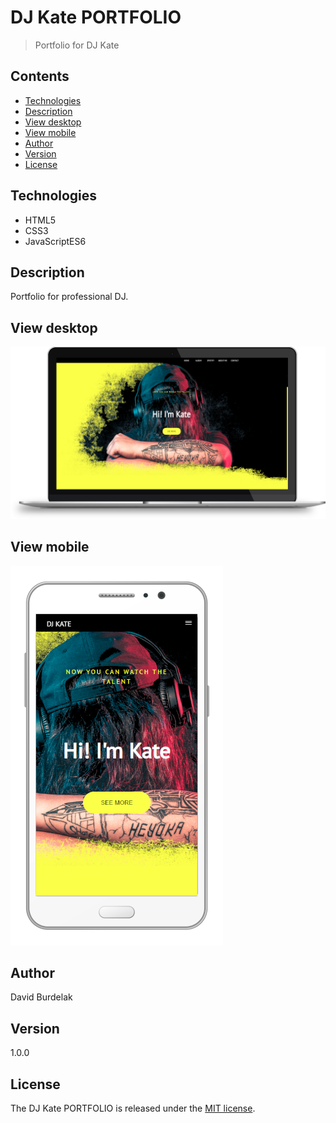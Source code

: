 # DJ Kate PORTFOLIO

> Portfolio for DJ Kate

## Contents

- [Technologies](#technologies)
- [Description](#description)
- [View desktop](#view-dekstop)
- [View mobile](#view-mobile)
- [Author](#author)
- [Version](#version)
- [License](#license)

## Technologies

- HTML5 
- CSS3 
- JavaScriptES6

## Description

Portfolio for professional DJ.

## View desktop
![KatePortfolioDekstop](img/KatePortfolioDekstop.png)

## View mobile

![KatePortfolioMobile](img/KatePortfolioMobile.png)

## Author

David Burdelak

## Version

1.0.0

## License

The DJ Kate PORTFOLIO is released under the
[MIT license](https://opensource.org/licenses/MIT).
